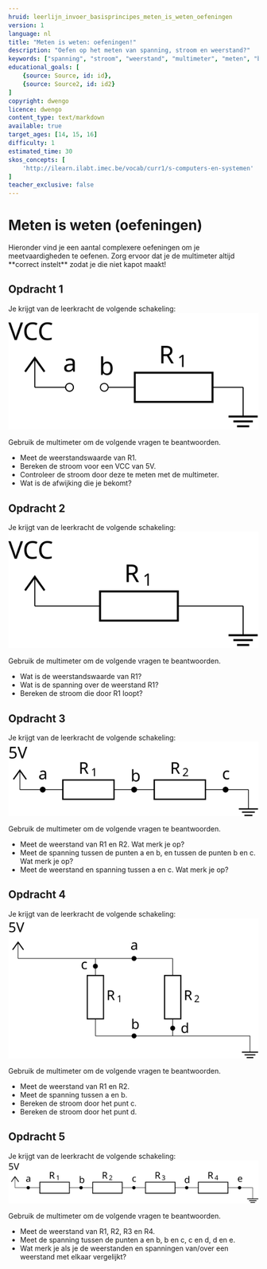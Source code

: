 ```yaml
---
hruid: leerlijn_invoer_basisprincipes_meten_is_weten_oefeningen
version: 1
language: nl
title: "Meten is weten: oefeningen!"
description: "Oefen op het meten van spanning, stroom en weerstand?"
keywords: ["spanning", "stroom", "weerstand", "multimeter", "meten", "basisprincipes", "microcontroller", "µC", "arduino", "dwenguino", "oefening"]
educational_goals: [
    {source: Source, id: id}, 
    {source: Source2, id: id2}
]
copyright: dwengo
licence: dwengo
content_type: text/markdown
available: true
target_ages: [14, 15, 16]
difficulty: 1
estimated_time: 30
skos_concepts: [
    'http://ilearn.ilabt.imec.be/vocab/curr1/s-computers-en-systemen'
]
teacher_exclusive: false
---
```


# Meten is weten (oefeningen)

<p>Hieronder vind je een aantal complexere oefeningen om je meetvaardigheden te oefenen. Zorg ervoor dat je de multimeter altijd **correct instelt** zodat je die niet kapot maakt!</p>


<div class="dwengo-content assignment">
    <h2>Opdracht 1</h2>
    <p>
        <div>Je krijgt van de leerkracht de volgende schakeling:</div>
        <img src="img/diagram_01.svg"></img>
    </p>
    <p>
        Gebruik de multimeter om de volgende vragen te beantwoorden.
        <ul>
            <li>Meet de weerstandswaarde van R1.</li>
            <li>Bereken de stroom voor een VCC van 5V.</li>
            <li>Controleer de stroom door deze te meten met de multimeter.</li>
            <li>Wat is de afwijking die je bekomt?</li>
        </ul>
    </p>
</div>

<div class="dwengo-content assignment">
    <h2>Opdracht 2</h2>
    <p>
        <div>Je krijgt van de leerkracht de volgende schakeling:</div>
        <img src="img/diagram_02.svg"></img>
    </p>
    <p>
        Gebruik de multimeter om de volgende vragen te beantwoorden.
        <ul>
            <li>Wat is de weerstandswaarde van R1?</li>
            <li>Wat is de spanning over de weerstand R1?</li>
            <li>Bereken de stroom die door R1 loopt?</li>
        </ul>
    </p>
</div>

<div class="dwengo-content assignment">
<h2>Opdracht 3</h2>
<p>
    <div>Je krijgt van de leerkracht de volgende schakeling:</div>
    <img src="img/diagram_03.svg"></img>
</p>
<p>
    Gebruik de multimeter om de volgende vragen te beantwoorden.
    <ul>
        <li>Meet de weerstand van R1 en R2. Wat merk je op?</li>
        <li>Meet de spanning tussen de punten a en b, en tussen de punten b en c. Wat merk je op?</li>
        <li>Meet de weerstand en spanning tussen a en c. Wat merk je op?</li>
    </ul>
</p>
</div>

<div class="dwengo-content assignment">
<h2>Opdracht 4</h2>
<p>
    <div>Je krijgt van de leerkracht de volgende schakeling:</div>
    <img src="img/diagram_04.svg"></img>
</p>
<p>
    Gebruik de multimeter om de volgende vragen te beantwoorden.
    <ul>
        <li>Meet de weerstand van R1 en R2.</li>
        <li>Meet de spanning tussen a en b.</li>
        <li>Bereken de stroom door het punt c.</li>
        <li>Bereken de stroom door het punt d.</li>
    </ul>
</p>
</div>

<div class="dwengo-content assignment">
<h2>Opdracht 5</h2>
<p>
    <div>Je krijgt van de leerkracht de volgende schakeling:</div>
    <img src="img/diagram_05.svg"></img>
</p>
<p>
    Gebruik de multimeter om de volgende vragen te beantwoorden.
    <ul>
        <li>Meet de weerstand van R1, R2, R3 en R4.</li>
        <li>Meet de spanning tussen de punten a en b, b en c, c en d, d en e.</li>
        <li>Wat merk je als je de weerstanden en spanningen van/over een weerstand met elkaar vergelijkt?</li>
    </ul>
</p>
</div>




